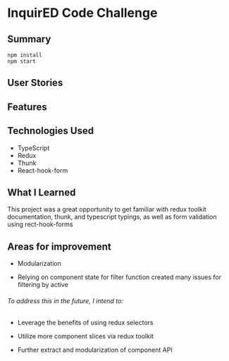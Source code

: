 # InquirED Code Challenge

## Summary

```
npm install
npm start
```

## User Stories

## Features

## Technologies Used

- TypeScript
- Redux
- Thunk
- React-hook-form

## What I Learned

This project was a great opportunity to get familiar with redux toolkit documentation, thunk, and typescript typings, as well as form validation using rect-hook-forms

## Areas for improvement

- Modularization

- Relying on component state for filter function created many issues for filtering by active

###### To address this in the future, I intend to:

- Leverage the benefits of using redux selectors

- Utilize more component slices via redux toolkit

- Further extract and modularization of component API
